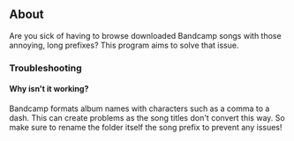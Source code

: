 ## About
Are you sick of having to browse downloaded Bandcamp songs with those annoying, long prefixes? This program aims to solve that issue.

### Troubleshooting
#### Why isn't it working?
Bandcamp formats album names with characters such as a comma to a dash. This can create problems as the song titles don't convert this way. So make sure to rename the folder itself the song prefix to prevent any issues!
